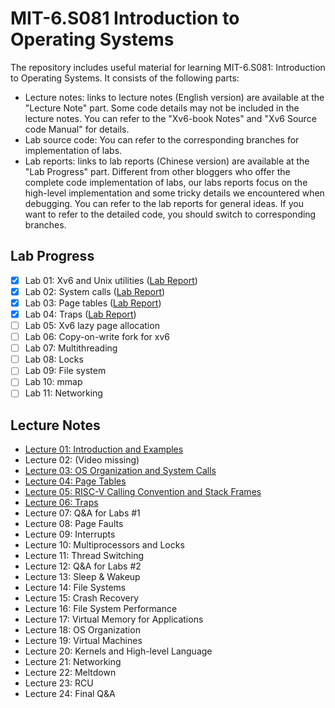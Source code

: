 # MIT-6.S081 Introduction to Operating Systems

The repository includes useful material for learning MIT-6.S081: Introduction to Operating Systems. It consists of the following parts:

* Lecture notes: links to lecture notes (English version) are available at the "Lecture Note" part. Some code details may not be included in the lecture notes. You can refer to the "Xv6-book Notes" and "Xv6 Source code Manual" for details.
* Lab source code: You can refer to the corresponding branches for implementation of labs.
* Lab reports: links to lab reports (Chinese version) are available at the "Lab Progress" part. Different from other bloggers who offer the complete code implementation of labs, our labs reports focus on the high-level implementation and some tricky details we encountered when debugging. You can refer to the lab reports for general ideas. If you want to refer to the detailed code, you should switch to corresponding branches.

## Lab Progress

- [x] Lab 01: Xv6 and Unix utilities ([Lab Report](https://kristoff-starling.github.io/2022/01/28/MIT-6.S081%20Lab%2001%20-%20Xv6%20and%20Unix%20utilities/))
- [x] Lab 02: System calls ([Lab Report](https://kristoff-starling.github.io/2022/01/28/MIT-6.S081%20Lab%2002%20-%20System%20calls/))
- [x] Lab 03: Page tables ([Lab Report](https://kristoff-starling.github.io/2022/01/28/MIT-6.S081%20Lab%2003%20-%20Page%20tables/))
- [x] Lab 04: Traps ([Lab Report](https://kristoff-starling.github.io/2022/01/31/MIT-6.S081%20Lab%2004%20-%20Traps/))
- [ ] Lab 05: Xv6 lazy page allocation
- [ ] Lab 06: Copy-on-write fork for xv6
- [ ] Lab 07: Multithreading
- [ ] Lab 08: Locks
- [ ] Lab 09: File system
- [ ] Lab 10: mmap
- [ ] Lab 11: Networking

## Lecture Notes

* [Lecture 01: Introduction and Examples](https://kristoff-starling.github.io/2022/01/28/MIT-6.S081%20Lecture%2001%20-%20Introduction%20and%20Examples/)
* Lecture 02: (Video missing)
* [Lecture 03: OS Organization and System Calls](https://kristoff-starling.github.io/2022/01/28/MIT-6.S081%20Lecture%2003%20-%20OS%20Organization%20and%20System%20Calls/)
* [Lecture 04: Page Tables](https://kristoff-starling.github.io/2022/01/28/MIT-6.S081%20Lecture%2004%20-%20Page%20Tables/)
* [Lecture 05: RISC-V Calling Convention and Stack Frames](https://kristoff-starling.github.io/2022/01/28/MIT-6.S081%20Lecture%2005%20-%20RISCV%20Calling%20Convention%20and%20Stack%20Frames/)
* [Lecture 06: Traps](https://kristoff-starling.github.io/2022/01/30/MIT-6.S081%20Lecture%2006%20-%20Traps/)
* Lecture 07: Q&A for Labs #1
* Lecture 08: Page Faults
* Lecture 09: Interrupts
* Lecture 10: Multiprocessors and Locks
* Lecture 11: Thread Switching
* Lecture 12: Q&A for Labs #2
* Lecture 13: Sleep & Wakeup
* Lecture 14: File Systems
* Lecture 15: Crash Recovery
* Lecture 16: File System Performance
* Lecture 17: Virtual Memory for Applications
* Lecture 18: OS Organization
* Lecture 19: Virtual Machines
* Lecture 20: Kernels and High-level Language
* Lecture 21: Networking
* Lecture 22: Meltdown
* Lecture 23: RCU
* Lecture 24: Final Q&A
